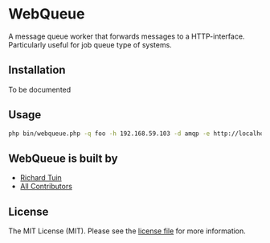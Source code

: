# WebQueue
A message queue worker that forwards messages to a HTTP-interface.
Particularly useful for job queue type of systems.

## Installation

To be documented

## Usage

```bash
php bin/webqueue.php -q foo -h 192.168.59.103 -d amqp -e http://localhost:1337/
```

## WebQueue is built by

- [Richard Tuin](https://github.com/rtuin)
- [All Contributors](../../contributors)

## License

The MIT License (MIT). Please see the [license file](LICENSE) for more information.
